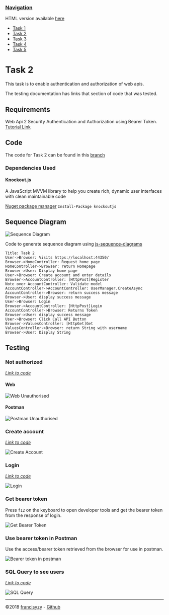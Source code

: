 ### [Navigation](readme.md)

HTML version available [here](https://francisyzy.github.io/CSCAssignment)

- [Task 1](Task1.md#task-1)
- [Task 2](Task2.md#task-2)
- [Task 3](Task3.md#task-3)
- [Task 4](Task4.md#task-4)
- [Task 5](Task5.md#task-5)

# Task 2 

This task is to enable authentication and authorization of web apis.

The testing documentation has links that section of code that was tested.

## Requirements

Web Api 2 Security Authentication and Authorization using Bearer Token. [Tutorial Link](mycsc.net/uncategorized/web-api-2-security-authentication-bearer-token-tutorial/)

## Code

The code for Task 2 can be found in this [branch](https://github.com/francisyzy/CSCAssignment/tree/Task2)

### Dependencies Used

#### Knockout.js

A JavaScript MVVM library to help you create rich, dynamic user interfaces with clean maintainable code

[Nuget package manager](https://www.nuget.org/packages/knockoutjs)
``` Install-Package knockoutjs ```

## Sequence Diagram

![Sequence Diagram](Pictures/Task2/Sequence.svg)

Code to generate sequence diagram using [js-sequence-diagrams](https://bramp.github.io/js-sequence-diagrams/)
```Sequence
Title: Task 2
User->Browser: Visits https://localhost:44350/
Browser->HomeController: Request home page
HomeController->Browser: return Homepage
Browser->User: Display home page
User->Browser: Create account and enter details
Browser->AccountController: [HttpPost]Register
Note over AccountController: Validate model
AccountController->AccountController: UserManager.CreateAsync
AccountController->Browser: return success message
Browser->User: display success message
User->Browser: Login
Browser->AccountController: [HttpPost]Login
AccountController->Browser: Returns Token
Browser->User: display success message
User->Browser: Click Call API Button
Browser->ValuesController: [HttpGet]Get
ValuesController->Browser: return String with username
Browser->User: Display String
```

## Testing

### Not authorized

*[Link to code](https://github.com/francisyzy/CSCAssignment/blob/Task2/CSCAssignment/Controllers/ValuesController.cs#L13-L19)*

#### Web

![Web Unauthorised](Pictures/Task2/Web-unauthorised.png)

#### Postman

![Postman Unauthorised](Pictures/Task2/Postman-unauthorised.png)

### Create account

*[Link to code](https://github.com/francisyzy/CSCAssignment/blob/Task2/CSCAssignment/Controllers/AccountController.cs#L321-L341)*

![Create Account](Pictures/Task2/Create-account.png)

### Login

*[Link to code](https://github.com/francisyzy/CSCAssignment/blob/Task2/CSCAssignment/Controllers/AccountController.cs#L156-L192)*

![Login](Pictures/Task2/Login.png)

### Get bearer token

Press ```f12``` on the keyboard to open developer tools and get the bearer token from the response of login.

![Get Bearer Token](Pictures/Task2/Get-bearer-token.png)

### Use bearer token in Postman

Use the access/bearer token retrieved from the browser for use in postman.

![Bearer token in postman](Pictures/Task2/Bearer-token-in-postman.png)

### SQL Query to see users

*[Link to code](https://github.com/francisyzy/CSCAssignment/blob/Task2/SQLQuery1.sql)*

![SQL Query](Pictures/Task2/SQL-Query-list-users.png)

---
©2018 [francisyzy](http://francisyzy.github.io) - [Github](https://github.com/francisyzy)